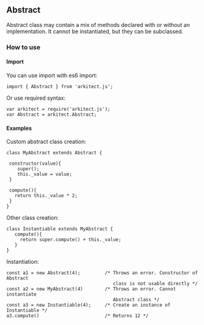 ## **Abstract**

Abstract class may contain a mix of methods declared with or without an implementation.
It cannot be instantiated, but they can be subclassed.

### **How to use**

#### **Import**

 You can use import with es6 import:

    import { Abstract } from 'arkitect.js';

 Or use required syntax:

    var arkitect = require('arkitect.js');
    var Abstract = arkitect.Abstract;

 #### **Examples**

 Custom abstract class creation:

    class MyAbstract extends Abstract {

     constructor(value){
        super();
        this._value = value;
     }

     compute(){
       return this._value * 2;
     }
    }

 Other class creation:

    class Instantiable extends MyAbstract {
       compute(){
         return super.compute() + this._value;
       }
    }

Instantiation:

    const a1 = new Abstract(4);         /* Throws an error. Constructor of Abstract
                                           class is not usable directly */
    const a2 = new MyAbstract(4)        /* Throws an error. Cannot instantiate
                                           Abstract class */
    const a3 = new Instantiable(4);     /* Create an instance of Instantiable */
    a3.compute()                        /* Returns 12 */